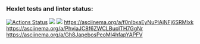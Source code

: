### Hexlet tests and linter status:
[![Actions Status](https://github.com/ana6959/java-project-61/workflows/hexlet-check/badge.svg)](https://github.com/ana6959/java-project-61/actions)
<a href="https://codeclimate.com/github/ana6959/java-project-61/maintainability"><img src="https://api.codeclimate.com/v1/badges/b81fe61b288772389eaf/maintainability" /></a>
<a href="https://codeclimate.com/github/ana6959/java-project-61/test_coverage"><img src="https://api.codeclimate.com/v1/badges/b81fe61b288772389eaf/test_coverage" /></a>
https://asciinema.org/a/f0nlbxaEyNuPlAjNFj6SRMlxk
https://asciinema.org/a/PhviaJC8f6ZWCLBuplTH7GgNr
https://asciinema.org/a/Gh8JapebosPeoMl4hfapYAPFV
